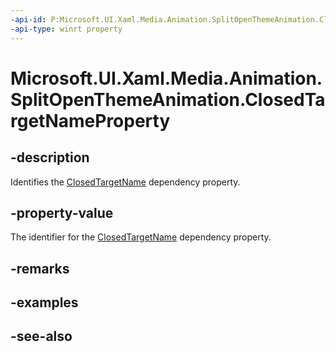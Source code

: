```yaml
---
-api-id: P:Microsoft.UI.Xaml.Media.Animation.SplitOpenThemeAnimation.ClosedTargetNameProperty
-api-type: winrt property
---
```


<!-- Property syntax
public Windows.UI.Xaml.DependencyProperty ClosedTargetNameProperty { get; }
-->

# Microsoft.UI.Xaml.Media.Animation.SplitOpenThemeAnimation.ClosedTargetNameProperty

## -description
Identifies the [ClosedTargetName](splitopenthemeanimation_closedtargetname.md) dependency property.

## -property-value
The identifier for the [ClosedTargetName](splitopenthemeanimation_closedtargetname.md) dependency property.

## -remarks

## -examples

## -see-also
